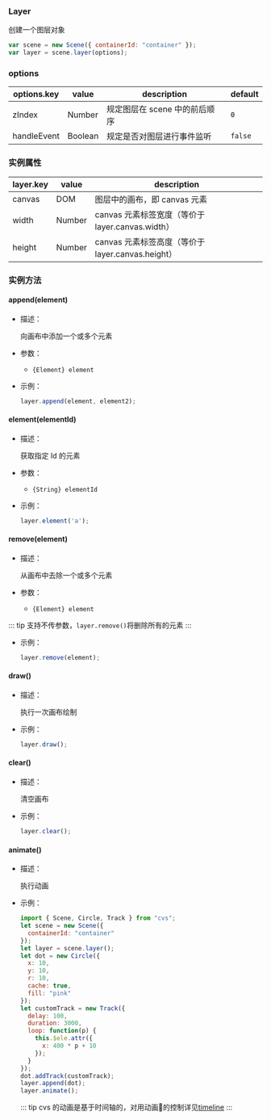 ### Layer

创建一个图层对象

```js
var scene = new Scene({ containerId: "container" });
var layer = scene.layer(options);
```

### options

| options.key | value   | description                   | default |
| ----------- | ------- | ----------------------------- | ------- |
| zIndex      | Number  | 规定图层在 scene 中的前后顺序 | `0`     |
| handleEvent | Boolean | 规定是否对图层进行事件监听    | `false` |

### 实例属性

| layer.key | value  | description                                       |
| --------- | ------ | ------------------------------------------------- |
| canvas    | DOM    | 图层中的画布，即 canvas 元素                      |
| width     | Number | canvas 元素标签宽度（等价于 layer.canvas.width）  |
| height    | Number | canvas 元素标签高度（等价于 layer.canvas.height） |

### 实例方法

#### append(element)

- 描述：

  向画布中添加一个或多个元素

- 参数：

  - `{Element} element`

- 示例：
  ```js
  layer.append(element, element2);
  ```

#### element(elementId)

- 描述：

  获取指定 Id 的元素

- 参数：

  - `{String} elementId`

- 示例：
  ```js
  layer.element('a');
  ```

#### remove(element)

- 描述：

  从画布中去除一个或多个元素

- 参数：

  - `{Element} element`

::: tip
支持不传参数，`layer.remove()`将删除所有的元素
:::

- 示例：

  ```js
  layer.remove(element);
  ```

#### draw()

- 描述：

  执行一次画布绘制

- 示例：

  ```js
  layer.draw();
  ```

#### clear()

- 描述：

  清空画布

- 示例：

  ```js
  layer.clear();
  ```

#### animate()

- 描述：

  执行动画

- 示例：

  ```js
  import { Scene, Circle, Track } from "cvs";
  let scene = new Scene({
    containerId: "container"
  });
  let layer = scene.layer();
  let dot = new Circle({
    x: 10,
    y: 10,
    r: 10,
    cache: true,
    fill: "pink"
  });
  let customTrack = new Track({
    delay: 100,
    duration: 3000,
    loop: function(p) {
      this.$ele.attr({
        x: 400 * p + 10
      });
    }
  });
  dot.addTrack(customTrack);
  layer.append(dot);
  layer.animate();
  ```

  ::: tip
  cvs 的动画是基于时间轴的，对用动画的控制详见[timeline](/docs/timeline.html)
  :::
